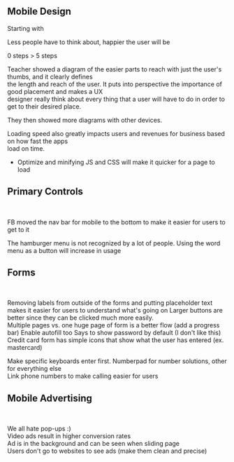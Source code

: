 ## Mobile Design

Starting with 

Less people have to think about, happier the user will be  

0 steps > 5 steps  

Teacher showed a diagram of the easier parts to reach with just the user's thumbs, and it clearly defines  
the length and reach of the user. It puts into perspective the importance of good placement and makes a UX  
designer really think about every thing that a user will have to do in order to get to their desired place.  

They then showed more diagrams with other devices.

Loading speed also greatly impacts users and revenues for business based on how fast the apps  
load on time. 
* Optimize and minifying JS and CSS will make it quicker for a page to load  

## Primary Controls  

<p>&nbsp;</p>  

FB moved the nav bar for mobile to the bottom to make it easier for users to get to it

The hamburger menu is not recognized by a lot of people. Using the word menu as a button will increase in usage  


## Forms  

<p>&nbsp;</p>  

Removing labels from outside of the forms and putting placeholder text makes it easier for users to understand what's going on
Larger buttons are better since they can be clicked much more easily.  
Multiple pages vs. one huge page of form is a better flow (add a progress bar)
Enable autofill too
Says to show password by default (I don't like this)  
Credit card form has simple icons that show what the user has entered (ex. mastercard)  

Make specific keyboards enter first. Numberpad for number solutions, other for everything else  
Link phone numbers to make calling easier for users  

## Mobile Advertising  

<p>&nbsp;</p>  

We all hate pop-ups :)  
Video ads result in higher conversion rates  
Ad is in the background and can be seen when sliding page  
Users don't go to websites to see ads (make them clean and precise)  